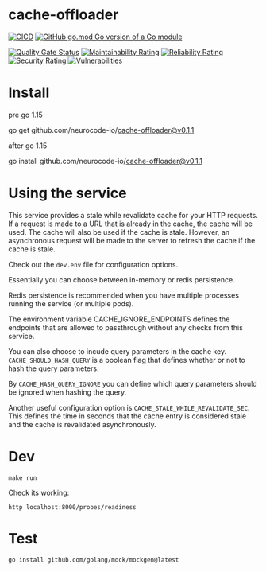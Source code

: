 # cache-offloader
[![CICD](https://github.com/neurocode-io/cache-offloader/actions/workflows/main.yml/badge.svg)](https://github.com/neurocode-io/cache-offloader/actions/workflows/main.yml)
[![GitHub go.mod Go version of a Go module](https://img.shields.io/github/go-mod/go-version/gomods/athens.svg)](https://github.com/gomods/athens)


[![Quality Gate Status](https://sonarcloud.io/api/project_badges/measure?project=neurocode-io_cache-offloader&metric=alert_status)](https://sonarcloud.io/dashboard?id=neurocode-io_cache-offloader)
[![Maintainability Rating](https://sonarcloud.io/api/project_badges/measure?project=neurocode-io_cache-offloader&metric=sqale_rating)](https://sonarcloud.io/dashboard?id=neurocode-io_cache-offloader)
[![Reliability Rating](https://sonarcloud.io/api/project_badges/measure?project=neurocode-io_cache-offloader&metric=reliability_rating)](https://sonarcloud.io/dashboard?id=neurocode-io_cache-offloader)
[![Security Rating](https://sonarcloud.io/api/project_badges/measure?project=neurocode-io_cache-offloader&metric=security_rating)](https://sonarcloud.io/dashboard?id=neurocode-io_cache-offloader)
[![Vulnerabilities](https://sonarcloud.io/api/project_badges/measure?project=neurocode-io_cache-offloader&metric=vulnerabilities)](https://sonarcloud.io/dashboard?id=neurocode-io_cache-offloader)


# Install

pre go 1.15

go get github.com/neurocode-io/cache-offloader@v0.1.1

after go 1.15

go install github.com/neurocode-io/cache-offloader@v0.1.1


# Using the service

This service provides a stale while revalidate cache for your HTTP requests. If a request is made to a URL that is already in the cache, the cache will be used. The cache will also be used if the cache is stale. However, an asynchronous request will be made to the server to refresh the cache if the cache is stale.

Check out the `dev.env` file for configuration options.

Essentially you can choose between in-memory or redis persistence. 

Redis persistence is recommended when you have multiple processes running the service (or multiple pods).


The environment variable CACHE_IGNORE_ENDPOINTS defines the endpoints that are allowed to passthrough without any checks from this service.

You can also choose to incude query parameters in the cache key. `CACHE_SHOULD_HASH_QUERY` is a boolean flag that defines whether or not to hash the query parameters. 

By `CACHE_HASH_QUERY_IGNORE` you can define which query parameters should be ignored when hashing the query.

Another useful configuration option is `CACHE_STALE_WHILE_REVALIDATE_SEC`. This defines the time in seconds that the cache entry is considered stale and the cache is revalidated asynchronously.


# Dev

```
make run
```

Check its working:

```
http localhost:8000/probes/readiness
```

# Test

```
go install github.com/golang/mock/mockgen@latest
```
